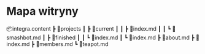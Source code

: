 # Mapa witryny

📦integra.content
 ┣ 📂projects
 ┃ ┣ 📂current
 ┃ ┃ ┣ 📜index.md
 ┃ ┃ ┗ 📜smashbot.md
 ┃ ┣ 📂finished
 ┃ ┃ ┗ 📜index.md
 ┃ ┗ 📜index.md
 ┣ 📜about.md
 ┣ 📜index.md
 ┣ 📜members.md
 ┗ 📜teapot.md
